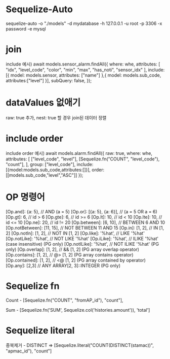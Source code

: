 # Sequelize-Auto

sequelize-auto -o "./models" -d mydatabase -h 127.0.0.1 -u root -p 3306 -x password -e mysql

# join

include 예시)
await models.sensor_alarm.findAll({
where: whe,
attributes: [
"idx",
"level_code",
"color",
"min",
"max",
"has_noti",
"sensor_idx"
],
include: [{
model: models.sensor,
attributes: ["name"]
},{
model: models.sub_code,
attributes:["level"]
}],
subQuery: false,
});

# dataValues 없애기

raw: true 추가,
nest: true 할 경우 join된 데이터 정렬

# include order

include order 예시)
await models.alarm.findAll({
raw: true,
where: whe,
attributes: [
["level_code", "level"],
[Sequelize.fn("COUNT", "level_code"), "count"],
],
group: ["level_code"],
include:[{model:models.sub_code,attributes:[]}],
order: [[models.sub_code,"level","ASC"]]
});

# OP 명령어

[Op.and]: {a: 5},           // AND (a = 5)
      [Op.or]: [{a: 5}, {a: 6}],  // (a = 5 OR a = 6)
      [Op.gt]: 6,                // id > 6
      [Op.gte]: 6,               // id >= 6
      [Op.lt]: 10,               // id < 10
      [Op.lte]: 10,              // id <= 10
      [Op.ne]: 20,               // id != 20
      [Op.between]: [6, 10],     // BETWEEN 6 AND 10
      [Op.notBetween]: [11, 15], // NOT BETWEEN 11 AND 15
      [Op.in]: [1, 2],           // IN [1, 2]
      [Op.notIn]: [1, 2],        // NOT IN [1, 2]
      [Op.like]: '%hat',         // LIKE '%hat'
      [Op.notLike]: '%hat',       // NOT LIKE '%hat'
      [Op.iLike]: '%hat',         // ILIKE '%hat' (case insensitive)  (PG only)
      [Op.notILike]: '%hat',      // NOT ILIKE '%hat'  (PG only)
      [Op.overlap]: [1, 2],       // && [1, 2] (PG array overlap operator)
      [Op.contains]: [1, 2],      // @> [1, 2] (PG array contains operator)
      [Op.contained]: [1, 2],     // <@ [1, 2] (PG array contained by operator)
      [Op.any]: [2,3]            // ANY ARRAY[2, 3]::INTEGER (PG only)

# Sequelize fn

Count - [Sequelize.fn("COUNT", "fromAP_id"), "count"],

Sum - [Sequelize.fn('SUM', Sequelize.col('histories.amount')), 'total']

# Sequelize literal

중복제거 - DISTINCT => [Sequelize.literal("COUNT(DISTINCT(stamac))", "apmac_id"), "count"]
